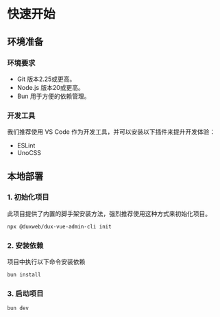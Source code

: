 # 快速开始

## 环境准备

### 环境要求

- Git 版本2.25或更高。
- Node.js 版本20或更高。
- Bun 用于方便的依赖管理。

### 开发工具

我们推荐使用 VS Code 作为开发工具，并可以安装以下插件来提升开发体验：

- ESLint
- UnoCSS

## 本地部署


### 1. 初始化项目

此项目提供了内置的脚手架安装方法，强烈推荐使用这种方式来初始化项目。

```bash
npx @duxweb/dux-vue-admin-cli init
```

### 2. 安装依赖

项目中执行以下命令安装依赖

```bash
bun install
```

### 3. 启动项目

```bash
bun dev
```
